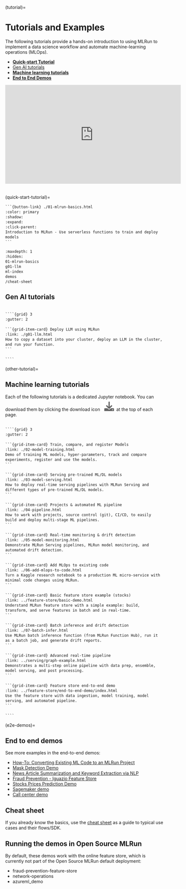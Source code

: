 (tutorial)=
# Tutorials and Examples

The following tutorials provide a hands-on introduction to using MLRun to implement a data science workflow and automate machine-learning operations (MLOps).

- [**Quick-start Tutorial**](./01-mlrun-basics.html) 
- [Gen AI tutorials](#gen--ai-tutorials)
- [**Machine learning tutorials**](#other-tutorial)
- [**End to End Demos**](#e2e-demos)

<iframe width="560" height="315" src="https://www.youtube.com/embed/xI8KVGLlj7Q" title="YouTube video player" frameborder="0" allow="accelerometer; autoplay; clipboard-write; encrypted-media; gyroscope; picture-in-picture; web-share" allowfullscreen></iframe><br><br>

(quick-start-tutorial)=

````{card} Make sure you start with the Quick start tutorial to understand the basics
```{button-link} ./01-mlrun-basics.html
:color: primary
:shadow:
:expand:
:click-parent:
Introduction to MLRun - Use serverless functions to train and deploy models
```
````

```{toctree}
:maxdepth: 1
:hidden:
01-mlrun-basics
g01-llm
ml-index
demos
/cheat-sheet
```

## Gen AI tutorials


`````{div}

````{grid} 3
:gutter: 2

```{grid-item-card} Deploy LLM using MLRun
:link: ./g01-llm.html
How to copy a dataset into your cluster, deploy an LLM in the cluster, and run your function.
```

````
`````

(other-tutorial)=
## Machine learning tutorials

Each of the following tutorials is a dedicated Jupyter notebook. You can download them by clicking the download icon <img src="../_static/images/icon-download.png">at the top of each page.


`````{div}

````{grid} 3
:gutter: 2

```{grid-item-card} Train, compare, and register Models
:link: ./02-model-training.html
Demo of training ML models, hyper-parameters, track and compare experiments, register and use the models.
```

```{grid-item-card} Serving pre-trained ML/DL models
:link: ./03-model-serving.html
How to deploy real-time serving pipelines with MLRun Serving and different types of pre-trained ML/DL models.
```

```{grid-item-card} Projects & automated ML pipeline
:link: ./04-pipeline.html
How to work with projects, source control (git), CI/CD, to easily build and deploy multi-stage ML pipelines.
```

```{grid-item-card} Real-time monitoring & drift detection
:link: ./05-model-monitoring.html
Demonstrate MLRun Serving pipelines, MLRun model monitoring, and automated drift detection.
```

```{grid-item-card} Add MLOps to existing code
:link: ./06-add-mlops-to-code.html
Turn a Kaggle research notebook to a production ML micro-service with minimal code changes using MLRun.
```

```{grid-item-card} Basic feature store example (stocks)
:link: ../feature-store/basic-demo.html
Understand MLRun feature store with a simple example: build, transform, and serve features in batch and in real-time.
```

```{grid-item-card} Batch inference and drift detection
:link: ./07-batch-infer.html
Use MLRun batch inference function (from MLRun Function Hub), run it as a batch job, and generate drift reports.
```

```{grid-item-card} Advanced real-time pipeline
:link: ../serving/graph-example.html
Demonstrates a multi-step online pipeline with data prep, ensemble, model serving, and post processing. 
```

```{grid-item-card} Feature store end-to-end demo
:link: ../feature-store/end-to-end-demo/index.html
Use the feature store with data ingestion, model training, model serving, and automated pipeline.
```

````
`````

(e2e-demos)=
## End to end demos

See more examples in the end-to-end demos:
- [How-To: Converting Existing ML Code to an MLRun Project](https://github.com/mlrun/demos/tree/master/howto) 
- [Mask Detection Demo](https://github.com/mlrun/demos/tree/master/mask-detection)
- [News Article Summarization and Keyword Extraction via NLP](https://github.com/mlrun/demos/tree/master/news-article-nlp)
- [Fraud Prevention - Iguazio Feature Store](https://github.com/mlrun/demos/tree/master/fraud-prevention-feature-store)
- [Stocks Prices Prediction Demo](https://github.com/mlrun/demos/tree/master/stocks-prediction)
- [Sagemaker demo](https://github.com/mlrun/demo-sagemaker)
- [Call center demo](https://github.com/mlrun/demo-call-center)

## Cheat sheet

If you already know the basics, use the [cheat sheet](../cheat-sheet.html) as a guide to typical use cases and their flows/SDK.

## Running the demos in Open Source MLRun

By default, these demos work with the online feature store, which is currently not part of the Open Source MLRun default deployment:
- fraud-prevention-feature-store 
- network-operations
- azureml_demo